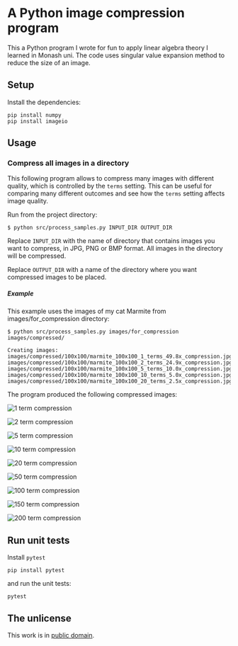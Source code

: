 # A Python image compression program

This a Python program I wrote for fun to apply linear algebra theory I learned in Monash uni. The code uses singular value expansion method to reduce the size of an image.

## Setup

Install the dependencies:

```
pip install numpy
pip install imageio
```

## Usage


### Compress all images in a directory

This following program allows to compress many images with different quality, which is controlled by the `terms` setting. This can be useful for comparing many different outcomes and see how the `terms` setting affects image quality.

Run from the project directory:

```
$ python src/process_samples.py INPUT_DIR OUTPUT_DIR
```

Replace `INPUT_DIR` with the name of directory that contains images you want to compress, in JPG, PNG or BMP format. All images in the directory will be compressed.

Replace `OUTPUT_DIR` with a name of the directory where you want compressed images to be placed.


##### Example

This example uses the images of my cat Marmite from images/for_compression directory:

```
$ python src/process_samples.py images/for_compression images/compressed/

Creating images:
images/compressed/100x100/marmite_100x100_1_terms_49.8x_compression.jpg
images/compressed/100x100/marmite_100x100_2_terms_24.9x_compression.jpg
images/compressed/100x100/marmite_100x100_5_terms_10.0x_compression.jpg
images/compressed/100x100/marmite_100x100_10_terms_5.0x_compression.jpg
images/compressed/100x100/marmite_100x100_20_terms_2.5x_compression.jpg
```

The program produced the following compressed images:

![1 term compression](images/compressed/500x500/marmite_500x500_1_terms_249.8x_compression.jpg)

![2 term compression](images/compressed/500x500/marmite_500x500_2_terms_124.9x_compression.jpg)

![5 term compression](images/compressed/500x500/marmite_500x500_5_terms_50.0x_compression.jpg)

![10 term compression](images/compressed/500x500/marmite_500x500_10_terms_25.0x_compression.jpg)

![20 term compression](images/compressed/500x500/marmite_500x500_20_terms_12.5x_compression.jpg)

![50 term compression](images/compressed/500x500/marmite_500x500_50_terms_5.0x_compression.jpg)

![100 term compression](images/compressed/500x500/marmite_500x500_100_terms_2.5x_compression.jpg)

![150 term compression](images/compressed/500x500/marmite_500x500_150_terms_1.7x_compression.jpg)

![200 term compression](images/compressed/500x500/marmite_500x500_200_terms_1.2x_compression.jpg)


## Run unit tests

Install `pytest`

```
pip install pytest
```

and run the unit tests:

```
pytest
```


## The unlicense

This work is in [public domain](LICENSE).

